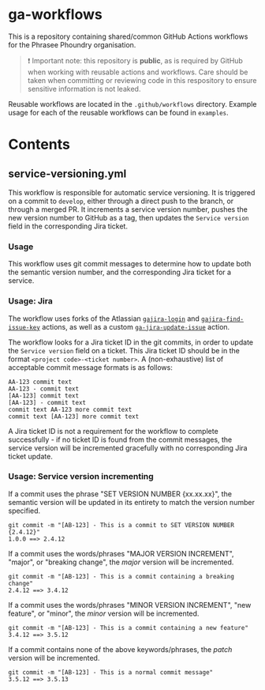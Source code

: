 # ga-workflows

This is a repository containing shared/common GitHub Actions workflows for the Phrasee Phoundry organisation.

> ❗ Important note: this repository is **public**, as is required by GitHub when working with reusable actions and workflows. Care should be taken when committing or reviewing code in this respository to ensure sensitive information is not leaked.

Reusable workflows are located in the `.github/workflows` directory. Example usage for each of the reusable workflows can be found in `examples`.

# Contents

## service-versioning.yml

This workflow is responsible for automatic service versioning. It is triggered on a commit to `develop`, either through a direct push to the branch, or through a merged PR. It increments a service version number, pushes the new version number to GitHub as a tag, then updates the `Service version` field in the corresponding Jira ticket.

### Usage

This workflow uses git commit messages to determine how to update both the semantic version number, and the corresponding Jira ticket for a service.

### Usage: Jira

The workflow uses forks of the Atlassian [`gajira-login`](https://github.com/atlassian/gajira-login) and [`gajira-find-issue-key`](https://github.com/atlassian/gajira-find-issue-key) actions, as well as a custom [`ga-jira-update-issue`](https://github.com/PhraseePhoundry/ga-jira-update-issue) action.

The workflow looks for a Jira ticket ID in the git commits, in order to update the `Service version` field on a ticket. This Jira ticket ID should be in the format `<project code>-<ticket number>`. A (non-exhaustive) list of acceptable commit message formats is as follows:

```
AA-123 commit text
AA-123 - commit text
[AA-123] commit text
[AA-123] - commit text
commit text AA-123 more commit text
commit text [AA-123] more commit text
```

A Jira ticket ID is not a requirement for the workflow to complete successfully - if no ticket ID is found from the commit messages, the service version will be incremented gracefully with no corresponding Jira ticket update.

### Usage: Service version incrementing

If a commit uses the phrase "SET VERSION NUMBER {xx.xx.xx}", the semantic version will be updated in its entirety to match the version number specified.
```
git commit -m "[AB-123] - This is a commit to SET VERSION NUMBER {2.4.12}"
1.0.0 ==> 2.4.12
```

If a commit uses the words/phrases "MAJOR VERSION INCREMENT", "major", or "breaking change", the _major_ version will be incremented.
```
git commit -m "[AB-123] - This is a commit containing a breaking change"
2.4.12 ==> 3.4.12
```

If a commit uses the words/phrases "MINOR VERSION INCREMENT", "new feature", or "minor", the _minor_ version will be incremented.
```
git commit -m "[AB-123] - This is a commit containing a new feature"
3.4.12 ==> 3.5.12
```

If a commit contains none of the above keywords/phrases, the _patch_ version will be incremented.
```
git commit -m "[AB-123] - This is a normal commit message"
3.5.12 ==> 3.5.13
```